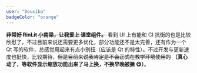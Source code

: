```yaml
---
user: "Douxiba"
badgeColor: "orange"
---
```


**~~非常好 RinLit 小南梁，让我爱上 课堂组件。~~** 看到 UI 上有能和 CI 抗衡的也是比较欣慰了，不过目前来说还需要更多优化，部分功能还不是太完善，还有作为一个 Qt 写的软件，总感觉用起来有点小别扭（应该是 Qt 的特性）。不过开发与更新速度也挺快，比较期待，~~但是目前来说我肯定是不会正式在教学环境使用的~~ **（真心动了，等软件显示缩放功能出来了马上换，不换早晚被撅 😋）**。
